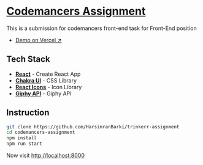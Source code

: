 # [Codemancers Assignment](https://codemancers-assignment-taupe.vercel.app/)

This is a submission for codemancers front-end task for Front-End position

- [Demo on Vercel ↗](https://codemancers-assignment-taupe.vercel.app/)

## Tech Stack

- [**React**](https://reactjs.org/) - Create React App
- [**Chakra UI**](https://chakra-ui.com/) - CSS Library
- [**React Icons**](https://react-icons.github.io/react-icons/) - Icon Library
- [**Giphy API**](https://developers.giphy.com/) - Giphy API

## Instruction

```bash
git clone https://github.com/HarsimranBarki/trinkerr-assignment
cd codemancers-assignment
npm install
npm run start
```

Now visit [http://localhost:8000](http://localhost:8000)

